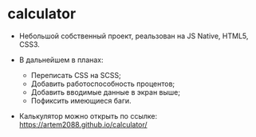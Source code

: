 # calculator

- Небольшой собственный проект, реальзован на JS Native, HTML5, CSS3.
- В дальнейшем в планах:

  - Переписать CSS на SCSS;
  - Добавить работоспособность процентов;
  - Добавить вводимые данные в экран выше;
  - Пофиксить имеющиеся баги.

- Калькулятор можно открыть по ссылке: https://artem2088.github.io/calculator/
